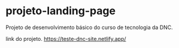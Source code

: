 # projeto-landing-page
Projeto de desenvolvimento básico do curso de tecnologia da DNC.

link do projeto. https://teste-dnc-site.netlify.app/

